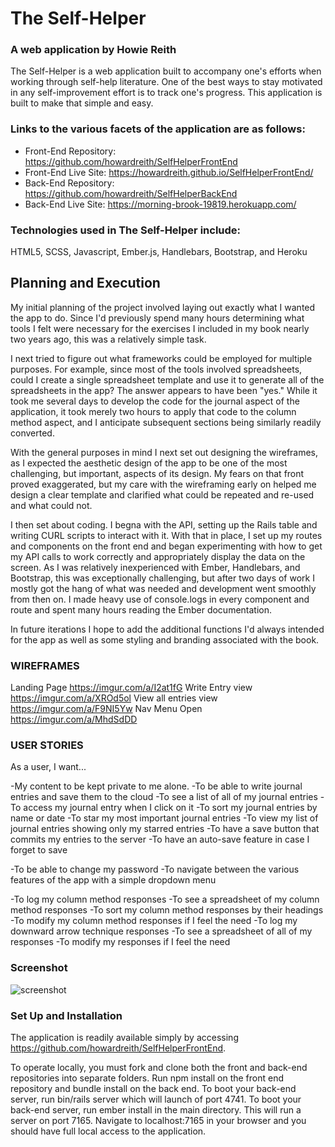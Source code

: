# The Self-Helper
### A web application by Howie Reith

The Self-Helper is a web application built to accompany one's efforts when working through self-help literature. One of the best ways to stay motivated in any self-improvement effort is to track one's progress. This application is built to make that simple and easy.

### Links to the various facets of the application are as follows:

* Front-End Repository: https://github.com/howardreith/SelfHelperFrontEnd
* Front-End Live Site: https://howardreith.github.io/SelfHelperFrontEnd/
* Back-End Repository: https://github.com/howardreith/SelfHelperBackEnd
* Back-End Live Site: https://morning-brook-19819.herokuapp.com/

### Technologies used in The Self-Helper include:
HTML5, SCSS, Javascript, Ember.js, Handlebars, Bootstrap, and Heroku

## Planning and Execution

My initial planning of the project involved laying out exactly what I wanted the app to do. Since I'd previously spend many hours determining what tools I felt were necessary for the exercises I included in my book nearly two years ago, this was a relatively simple task.

I next tried to figure out what frameworks could be employed for multiple purposes. For example, since most of the tools involved spreadsheets, could I create a single spreadsheet template and use it to generate all of the spreadsheets in the app? The answer appears to have been "yes." While it took me several days to develop the code for the journal aspect of the application, it took merely two hours to apply that code to the column method aspect, and I anticipate subsequent sections being similarly readily converted.

With the general purposes in mind I next set out designing the wireframes, as I expected the aesthetic design of the app to be one of the most challenging, but important, aspects of its design. My fears on that front proved exaggerated, but my care with the wireframing early on helped me design a clear template and clarified what could be repeated and re-used and what could not.

I then set about coding. I begna with the API, setting up the Rails table and writing CURL scripts to interact with it. With that in place, I set up my routes and components on the front end and began experimenting with how to get my API calls to work correctly and appropriately display the data on the screen. As I was relatively inexperienced with Ember, Handlebars, and Bootstrap, this was exceptionally challenging, but after two days of work I mostly got the hang of what was needed and development went smoothly from then on. I made heavy use of console.logs in every component and route and spent many hours reading the Ember documentation.

In future iterations I hope to add the additional functions I'd always intended for the app as well as some styling and branding associated with the book.

### WIREFRAMES
Landing Page https://imgur.com/a/I2at1fG
Write Entry view https://imgur.com/a/XROd5ol
View all entries view https://imgur.com/a/F9NI5Yw
Nav Menu Open https://imgur.com/a/MhdSdDD

### USER STORIES

As a user, I want...

-My content to be kept private to me alone.
-To be able to write journal entries and save them to the cloud
-To see a list of all of my journal entries
-To access my journal entry when I click on it
-To sort my journal entries by name or date
-To star my most important journal entries
-To view my list of journal entries showing only my starred entries
-To have a save button that commits my entries to the server
-To have an auto-save feature in case I forget to save

-To be able to change my password
-To navigate between the various features of the app with a simple dropdown menu

-To log my column method responses
-To see a spreadsheet of my column method responses
-To sort my column method responses by their headings
-To modify my column method responses if I feel the need
-To log my downward arrow technique responses
-To see a spreadsheet of all of my responses
-To modify my responses if I feel the need

### Screenshot

![screenshot](https://i.imgur.com/8qSECKH.jpg)

### Set Up and Installation

The application is readily available simply by accessing https://github.com/howardreith/SelfHelperFrontEnd.

To operate locally, you must fork and clone both the front and back-end repositories into separate folders. Run npm install on the front end repository and bundle install on the back end. To boot your back-end server, run bin/rails server which will launch of port 4741. To boot your back-end server, run ember install in the main directory. This will run a server on port 7165. Navigate to localhost:7165 in your browser and you should have full local access to the application.
